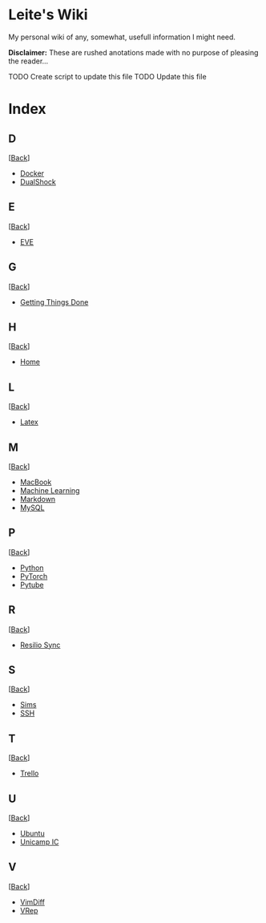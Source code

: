 # Leite's Wiki
My personal wiki of any, somewhat, usefull information I might need.

**Disclaimer:** These are rushed anotations made with no purpose of pleasing the reader...

TODO Create script to update this file
TODO Update this file

# Index

## D
[[Back](#index)]
* [Docker](https://github.com/Lupins/wiki_personal/blob/master/docker.md#docker)
* [DualShock](https://github.com/Lupins/wiki_personal/blob/master/dualshock.md#dualshock)

## E
[[Back](#index)]
* [EVE](https://github.com/Lupins/wiki_personal/blob/master/eve.md#eve)

## G
[[Back](#index)]
* [Getting Things Done](https://github.com/Lupins/wiki_personal/blob/master/gtd.md#gtd)

## H
[[Back](#index)]
* [Home](https://github.com/Lupins/wiki_personal/blob/master/home.md#home)

## L
[[Back](#index)]
* [Latex](https://github.com/Lupins/wiki_personal/blob/master/latex.md#latex)

## M
[[Back](#index)]
* [MacBook](https://github.com/Lupins/wiki_personal/blob/master/macbook.md#macbook)
* [Machine Learning](https://github.com/Lupins/wiki_personal/blob/master/machine_learning.md#machine_learning)
* [Markdown](https://github.com/Lupins/wiki_personal/blob/master/markdown.md#markdown)
* [MySQL](https://github.com/Lupins/wiki_personal/blob/master/mysql.md#mysql)

## P
[[Back](#index)]
* [Python](https://github.com/Lupins/wiki_personal/blob/master/python.md#python)
* [PyTorch](https://github.com/Lupins/wiki_personal/blob/master/pytorch.md#pytorch)
* [Pytube](https://github.com/Lupins/wiki_personal/blob/master/pytube.md#pytube)

## R
[[Back](#index)]
* [Resilio Sync](https://github.com/Lupins/wiki_personal/blob/master/resilio.md#resilio)

## S
[[Back](#index)]
* [Sims](https://github.com/Lupins/wiki_personal/blob/master/sims.md#sims)
* [SSH](https://github.com/Lupins/wiki_personal/blob/master/ssh.md#ssh)

## T
[[Back](#index)]
* [Trello](https://github.com/Lupins/wiki_personal/blob/master/trello.md#trello)

## U
[[Back](#index)]
* [Ubuntu](https://github.com/Lupins/wiki_personal/blob/master/ubuntu.md#ubuntu)
* [Unicamp IC](https://github.com/Lupins/wiki_personal/blob/master/unicamp_ic.md#unicamp_ic)

## V
[[Back](#index)]
* [VimDiff](https://github.com/Lupins/wiki_personal/blob/master/vimdiff.md#vimdiff)
* [VRep](https://github.com/Lupins/wiki_personal/blob/master/vrep.md#vrep)
